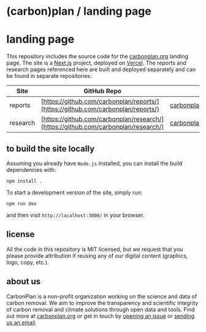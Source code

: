 # (carbon)plan / landing page

landing page
=======
This repository includes the source code for the [carbonplan.org](https://carbonplan.org/) landing page. The site is a [Next.js](https://nextjs.org/) project, deployed on [Vercel](https://vercel.com/). The reports and research pages referenced here are built and deployed separately and can be found in separate repositories:

| Site | GitHub Repo | URL |
| ---- | ----------- | --- |
| reports | [https://github.com/carbonplan/reports/](https://github.com/carbonplan/reports/) | [carbonplan.org/reports](https://carbonplan.org/reports) |
| research | [https://github.com/carbonplan/research/](https://github.com/carbonplan/research/) | [carbonplan.org/research](https://carbonplan.org/research) |

## to build the site locally

Assuming you already have `Node.js` installed, you can install the build dependencies with:

```shell
npm install .
```

To start a development version of the site, simply run:

```shell
npm run dev
```

and then visit `http://localhost:3000/` in your browser.

## license

All the code in this repository is MIT licensed, but we request that you please provide attribution if reusing any of our digital content (graphics, logo, copy, etc.).

## about us

CarbonPlan is a non-profit organization working on the science and data of carbon removal. We aim to improve the transparency and scientific integrity of carbon removal and climate solutions through open data and tools. Find out more at [carbonplan.org](https://carbonplan.org/) or get in touch by [opening an issue](https://github.com/carbonplan/carbonplan.org/issues/new) or [sending us an email](mailto:hello@carbonplan.org).

